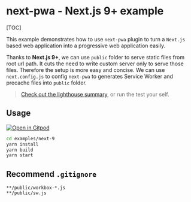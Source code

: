 # next-pwa - Next.js 9+ example

[TOC]

This example demonstrates how to use `next-pwa` plugin to turn a `Next.js` based web application into a progressive web application easily.

Thanks to **Next.js 9+**, we can use `public` folder to serve static files from root url path. It cuts the need to write custom server only to serve those files. Therefore the setup is more easy and concise. We can use `next.config.js` to config `next-pwa` to generates Service Worker and precache files into `public` folder.

> [Check out the lighthouse summary](https://github.com/shadowwalker/next-pwa/blob/master/examples/next-9/lighthouse.pdf), or run the test your self.

## Usage

[![Open in Gitpod](https://img.shields.io/badge/Open%20In-Gitpod.io-%231966D2?style=for-the-badge&logo=gitpod)](https://gitpod.io/#https://github.com/shadowwalker/next-pwa/)

```bash
cd examples/next-9
yarn install
yarn build
yarn start
```

## Recommend `.gitignore`

```
**/public/workbox-*.js
**/public/sw.js
```
